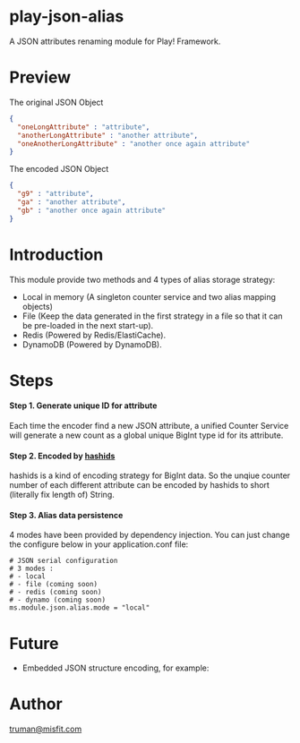 # play-json-alias
A JSON attributes renaming module for Play! Framework.

# Preview
The original JSON Object
```json
{
  "oneLongAttribute" : "attribute",
  "anotherLongAttribute" : "another attribute",
  "oneAnotherLongAttribute" : "another once again attribute"
}
```

The encoded JSON Object
```json
{
  "g9" : "attribute",
  "ga" : "another attribute",
  "gb" : "another once again attribute"
}
```

# Introduction
This module provide two methods and 4 types of alias storage strategy:
 * Local in memory (A singleton counter service and two alias mapping objects)
 * File (Keep the data generated in the first strategy in a file so that it can be pre-loaded in the next start-up).
 * Redis (Powered by Redis/ElastiCache).
 * DynamoDB (Powered by DynamoDB).

# Steps
#### Step 1. Generate unique ID for attribute
Each time the encoder find a new JSON attribute, a unified Counter Service will generate a
new count as a global unique BigInt type id for its attribute.

#### Step 2. Encoded by [hashids](http://hashids.org/)
hashids is a kind of encoding strategy for BigInt data. So the unqiue counter number of each different attribute can be encoded by hashids to short (literally fix length of) String.

#### Step 3. Alias data persistence
4 modes have been provided by dependency injection. You can just change the configure below in your application.conf file:
```
# JSON serial configuration
# 3 modes :
# - local
# - file (coming soon)
# - redis (coming soon)
# - dynamo (coming soon)
ms.module.json.alias.mode = "local"
```

# Future
- Embedded JSON structure encoding, for example:
  

# Author
truman@misfit.com
